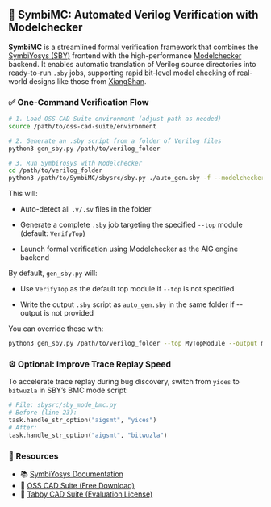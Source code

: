 ## 🧩 SymbiMC: Automated Verilog Verification with Modelchecker

**SymbiMC** is a streamlined formal verification framework that combines the [SymbiYosys (SBY)](https://github.com/YosysHQ/sby) frontend with the high-performance [Modelchecker](https://github.com/ISCAS-modelchecker/modelchecker) backend. It enables automatic translation of Verilog source directories into ready-to-run `.sby` jobs, supporting rapid bit-level model checking of real-world designs like those from [XiangShan](https://github.com/OpenXiangShan/XiangShan).

<!-- **SymbiMC** is a streamlined formal verification framework built atop [SymbiYosys (SBY)](https://github.com/YosysHQ/sby) and powered by the [Modelchecker](https://github.com/ISCAS-modelchecker/modelchecker) engine. It automatically constructs `.sby` configuration files from a folder of Verilog modules, enabling fast, scalable, and fully automated bit-level property checking—especially suited for complex SoC designs such as those in [XiangShan](https://github.com/OpenXiangShan/XiangShan). -->

<!-- **[Modelchecker](https://github.com/ISCAS-modelchecker/modelchecker)** can serve as a backend solver in the [SymbiYosys (SBY)](https://github.com/YosysHQ/sby) formal verification flow, enabling fast bit-level checking of Verilog designs, such as modules from [XiangShan](https://github.com/OpenXiangShan/XiangShan). -->

### ✅ One-Command Verification Flow

```bash
# 1. Load OSS-CAD Suite environment (adjust path as needed)
source /path/to/oss-cad-suite/environment

# 2. Generate an .sby script from a folder of Verilog files
python3 gen_sby.py /path/to/verilog_folder

# 3. Run SymbiYosys with Modelchecker
cd /path/to/verilog_folder
python3 /path/to/SymbiMC/sbysrc/sby.py ./auto_gen.sby -f --modelchecker /path/to/modelchecker
```

This will: 

- Auto-detect all `.v/.sv` files in the folder

- Generate a complete `.sby` job targeting the specified `--top` module (default: `VerifyTop`)

- Launch formal verification using Modelchecker as the AIG engine backend

By default, `gen_sby.py` will:

- Use `VerifyTop` as the default top module if `--top` is not specified

- Write the output `.sby` script as `auto_gen.sby` in the same folder if --output is not provided

You can override these with:

```bash
python3 gen_sby.py /path/to/verilog_folder --top MyTopModule --output my_verify.sby
```

<!--### 📦 Example: Verifying a XiangShan Module
```bash
# Load OSS-CAD Suite environment (adjust the path accordingly)
source /path/to/oss-cad-suite/environment

# Navigate to the target test directory
cd ./sby/benchmark/CoupledL2/CoupledL2_L2AsL1_TileLink_mshrCtl_0508_2L2_L3

# Run SymbiYosys with Modelchecker as the backend solver
python3 ./sby/sbysrc/sby.py ./sby/benchmark/CoupledL2/verify_aig.sby -f --modelchecker ./sby/modelchecker
```
⚠️ Make sure to adjust `/path/to/oss-cad-suite/` to your actual OSS-CAD Suite location. -->

### ⚙️ Optional: Improve Trace Replay Speed
To accelerate trace replay during bug discovery, switch from `yices` to `bitwuzla` in SBY’s BMC mode script:

```python
# File: sbysrc/sby_mode_bmc.py
# Before (line 23):
task.handle_str_option("aigsmt", "yices")
# After:
task.handle_str_option("aigsmt", "bitwuzla")
```

### 🔗 Resources

- 📚 [SymbiYosys Documentation](https://yosyshq.readthedocs.io/projects/sby/)
- 💾 [OSS CAD Suite (Free Download)](https://github.com/YosysHQ/oss-cad-suite-build/releases)
- 🧪 [Tabby CAD Suite (Evaluation License)](https://www.yosyshq.com/tabby-cad-datasheet)